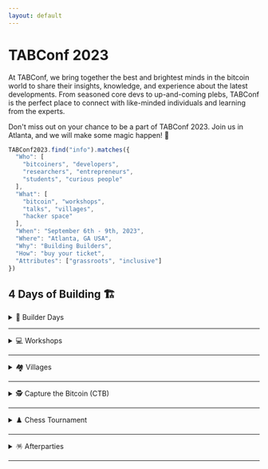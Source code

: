 ```yaml
---
layout: default
---
```


# TABConf 2023

At TABConf, we bring together the best and brightest minds in the bitcoin world to share their insights, knowledge, and experience about the latest developments. From seasoned core devs to up-and-coming plebs, TABConf is the perfect place to connect with like-minded individuals and learning from the experts.

Don't miss out on your chance to be a part of TABConf 2023. Join us in Atlanta, and we will make some magic happen! 🤘

```javascript
TABConf2023.find("info").matches({
  "Who": [
    "bitcoiners", "developers",
    "researchers", "entrepreneurs", 
    "students", "curious people"
  ],
  "What": [
    "bitcoin", "workshops",
    "talks", "villages",
    "hacker space"
  ],
  "When": "September 6th - 9th, 2023",
  "Where": "Atlanta, GA USA",
  "Why": "Building Builders",
  "How": "buy your ticket",
  "Attributes": ["grassroots", "inclusive"]
})
```

## 4 Days of Building 🏗️


<details>
<summary>🔨 Builder Days</summary>
Builder's Day is an opportunity to learn how to contribute to open-source projects in the Bitcoin. If you're interested in becoming a developer in the bitcoin industry, this day is not to be missed.
</details>

*** 

<details>
<summary>💻 Workshops</summary>
Workshops at TABConf are developer-focused and offer the chance to learn from experts in the field.
</details>

*** 

<details>
<summary>🏘️ Villages</summary>
The conference will also feature villages: the Bitdevs Socratic village, PlebDev Village, and the Shadowy Super Coders & Gamers Village.
</details>

*** 

<details>
<summary>🕵️ Capture the Bitcoin (CTB)</summary>
The TABConf CTB scavenger hunt will test your knowledge of Bitcoin as you compete to be the first to steal real Bitcoin!
</details>

*** 

<details>
<summary>♟️ Chess Tournament</summary>
The chess tournament has a 100k sats buy-in and is a single-round elimination for winners.
</details>

*** 

<details>
<summary>🪅 Afterparties</summary>
Afterparties sponsored by ZEBEDEEE in the Shadowy Super Coders & Gamers Village and are always open to all attendees. Don't miss out on the fun!
</details>

*** 
